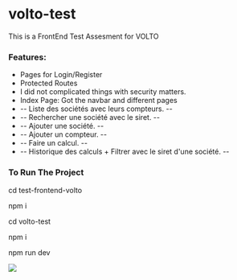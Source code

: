 # volto-test
This is a FrontEnd Test Assesment for VOLTO

<h3>Features: </h3>
<ul>
<li>Pages for Login/Register</li>
<li>Protected Routes</li>
<li>I did not complicated things with security matters.</li>
<li>Index Page: Got the navbar and different pages</li>
<li> -- Liste des sociétés avec leurs compteurs. -- </li>
<li> -- Rechercher une société avec le siret. -- </li>
<li> -- Ajouter une société. -- </li>
<li> -- Ajouter un compteur. -- </li>
<li> -- Faire un calcul. -- </li>
<li> -- Historique des calculs + Filtrer avec le siret d'une société. -- </li>
</ul>

<h3>To Run The Project</h3>
<p>cd test-frontend-volto</p>
<p>npm i</p>
<p>cd volto-test</p>
<p>npm i</p>
<p>npm run dev</p>

<img src="https://user-images.githubusercontent.com/79547668/229862294-4891ccd9-4abf-43dc-8063-e93bce70a00c.PNG" />
